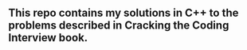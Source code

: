 ## This repo contains my solutions in C++ to the problems described in Cracking the Coding Interview book.